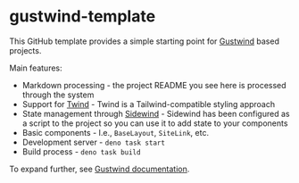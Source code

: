 # gustwind-template

This GitHub template provides a simple starting point for [Gustwind](https://gustwind.js.org/) based projects.

Main features:

* Markdown processing - the project README you see here is processed through the system
* Support for [Twind](https://twind.dev/) - Twind is a Tailwind-compatible styling approach
* State management through [Sidewind](https://sidewind.js.org/) - Sidewind has been configured as a script to the project so you can use it to add state to your components
* Basic components - I.e., `BaseLayout`, `SiteLink`, etc.
* Development server - `deno task start`
* Build process - `deno task build`

To expand further, see [Gustwind documentation](https://gustwind.js.org/).
